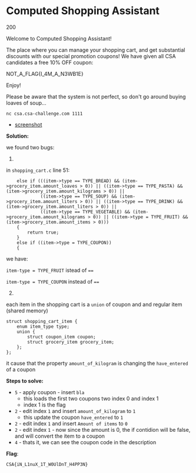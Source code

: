 # Computed Shopping Assistant
200

Welcome to Computed Shopping Assistant!

The place where you can manage your shopping cart, and get substantial discounts with our special promotion coupons!
We have given all CSA candidates a free 10% OFF coupon:

NOT_A_FLAG{I_4M_A_N3WB1E}

Enjoy!

Please be aware that the system is not perfect, so don't go around buying loaves of soup...


`nc csa.csa-challenge.com 1111`


- [screenshot](../../images/shopping-assistant.png?raw=true)


**Solution:** 

we found two bugs:

1. 

in `shopping_cart.c` line 51:


```
	else if (((item->type == TYPE_BREAD) && (item->grocery_item.amount_loaves > 0)) || ((item->type == TYPE_PASTA) && (item->grocery_item.amount_kilograms > 0)) ||
			 ((item->type == TYPE_SOUP) && (item->grocery_item.amount_liters > 0)) || ((item->type == TYPE_DRINK) && (item->grocery_item.amount_liters > 0)) ||
			 ((item->type == TYPE_VEGETABLE) && (item->grocery_item.amount_kilograms > 0)) || ((item->type = TYPE_FRUIT) && (item->grocery_item.amount_items > 0)))
	{
		return true;
	}
	else if ((item->type = TYPE_COUPON))
	{
```

we have:

`item-type = TYPE_FRUIT` istead of `==`

`item-type = TYPE_COUPON` instead of `==`


2.

each item in the shopping cart is a `union` of coupon and and regular item (shared memory)


```
struct shopping_cart_item {
	enum item_type type;
	union {
		struct coupon_item coupon;
		struct grocery_item grocery_item;
	};
};
```

it cause that the property `amount_of_kilogram` is changing the `have_entered` of a coupon


**Steps to solve:**
- `5` - apply coupon - insert `bla`
    - this loads the first two coupons two index 0 and index 1
    - index 1 is the flag
- `2` - edit index `1` and insert `amount_of_kilogram` to `1`
    - this update the coupon `have_entered` to `1`
- `2` - edit index `1` and insert `Amount of items` to `0`
- `2` - edit index `1` - now since the amount is 0, the if contidion will be false, and will convert the item to a coupon
- `4` - thats it, we can see the coupon code in the description



**Flag**:

`CSA{iN_L1nuX_1T_W0UlDnT_H4PP3N}`
